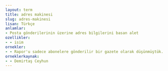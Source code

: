 ```yaml
---
layout: term
title: adres makinesi
slug: adres-makinesi
lisan: Türkçe
anlamlar:
- Posta gönderilerinin üzerine adres bilgilerini basan alet
ozellikler:
- - isim
ornekler:
- - Rapor'u sadece abonelere gönderilir bir gazete olarak düşünmüştük. Bu amaçla, bir adres makinesi arıyorduk.
orneklerkaynak:
- - Demirtaş Ceyhun
---
```

